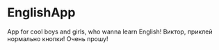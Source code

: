 # EnglishApp
App for cool boys and girls, who wanna learn English!
Виктор, приклей нормально кнопки! Очень прошу!
